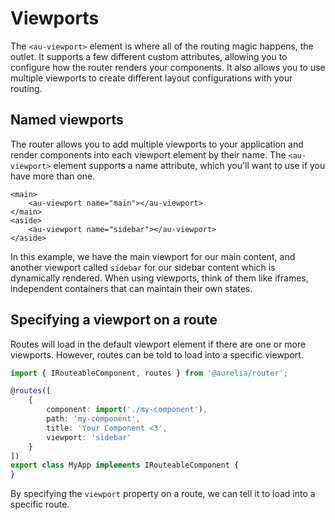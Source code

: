 # Viewports

The `<au-viewport>` element is where all of the routing magic happens, the outlet. It supports a few different custom attributes, allowing you to configure how the router renders your components. It also allows you to use multiple viewports to create different layout configurations with your routing.

## Named viewports

The router allows you to add multiple viewports to your application and render components into each viewport element by their name. The `<au-viewport>` element supports a name attribute, which you'll want to use if you have more than one.

```markup
<main>
    <au-viewport name="main"></au-viewport>
</main>
<aside>
    <au-viewport name="sidebar"></au-viewport>
</aside>
```

In this example, we have the main viewport for our main content, and another viewport called `sidebar` for our sidebar content which is dynamically rendered. When using viewports, think of them like iframes, independent containers that can maintain their own states.

## Specifying a viewport on a route

Routes will load in the default viewport element if there are one or more viewports. However, routes can be told to load into a specific viewport.

```typescript
import { IRouteableComponent, routes } from '@aurelia/router';

@routes([
    {
        component: import('./my-component'),
        path: 'my-component',
        title: 'Your Component <3',
        viewport: 'sidebar'
    }
])
export class MyApp implements IRouteableComponent {
}
```

By specifying the `viewport` property on a route, we can tell it to load into a specific route.
